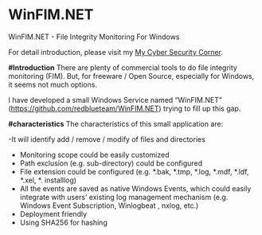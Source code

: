 # WinFIM.NET
WinFIM.NET - File Integrity Monitoring For Windows

For detail introduction, please visit my <a href="https://redblueteam.wordpress.com/2020/03/11/winfim-net-windows-file-integrity-monitoring/"> My Cyber Security Corner</a>.

<b>#Introduction</b>
There are plenty of commercial tools to do file integrity monitoring (FIM). But, for freeware / Open Source, especially for Windows, it seems not much options.

I have developed a small Windows Service named “WinFIM.NET” (https://github.com/redblueteam/WinFIM.NET) trying to fill up this gap.

<b>#characteristics</b>
The characteristics of this small application are:

-It will identify add / remove / modify of files and directories
- Monitoring scope could be easily customized
- Path exclusion (e.g. sub-directory) could be configured
- File extension could be configured (e.g. *.bak, *.tmp, *.log, *.mdf, *.ldf, *.xel, *. installlog)
- All the events are saved as native Windows Events, which could easily integrate with users’ existing log management mechanism (e.g. Windows Event Subscription, Winlogbeat , nxlog, etc.)
- Deployment friendly
- Using SHA256 for hashing
